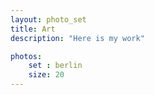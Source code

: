 ```yaml
---
layout: photo_set
title: Art
description: "Here is my work"

photos:
    set : berlin
    size: 20
---
```

